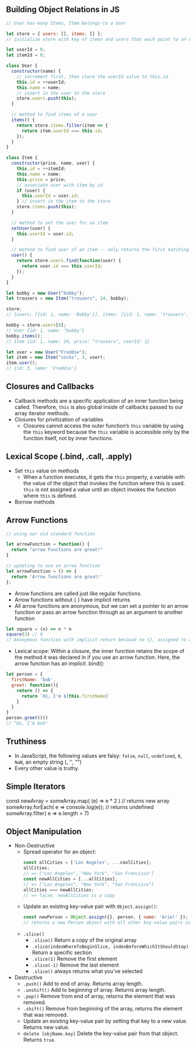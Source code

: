 ## Building Object Relations in JS

```javascript
// User has-many Items, Item belongs-to a User

let store = { users: [], items: [] };
// initialize store with key of items and users that each point to an empty array

let userId = 0;
let itemId = 0;

class User {
  constructor(name) {
    // increment first, then store the userId value to this.id
    this.id = ++userId;
    this.name = name;
    // insert in the user to the store
    store.users.push(this);
  }

  // method to find items of a user
  items() {
    return store.items.filter(item => {
      return item.userId === this.id;
    });
  }
}

class Item {
  constructor(price, name, user) {
    this.id = ++itemId;
    this.name = name;
    this.price = price;
    // associate user with item by id
    if (user) {
      this.userId = user.id;
    } // insert in the item to the store
    store.items.push(this);
  }

  // method to set the user for an item
  setUser(user) {
    this.userId = user.id;
  }

  // method to find user of an item -- only returns the first matching element from the array
  user() {
    return store.users.find(function(user) {
      return user.id === this.userId;
    });
  }
}

let bobby = new User("bobby");
let trousers = new Item("trousers", 24, bobby);

store;
// {users: [{id: 1, name: 'Bobby'}], items: [{id: 1, name: 'trousers', price: 24, userId: 1}]}

bobby = store.users[0];
// User {id: 1, name: "bobby"}
bobby.items();
// Item {id: 1, name: 24, price: "trousers", userId: 1}

let user = new User("Freddie");
let item = new Item("socks", 3, user);
item.user();
// {id: 3, name: 'Freddie'}
```

## Closures and Callbacks
  - Callback methods are a specific application of an inner function being called. Therefore, `this` is also global inside of callbacks passed to our array iterator methods.
  - Closures for privitization of variables
    - Closures cannot access the outer function’s `this` variable by using the `this` keyword because the `this` variable is accessible only by the function itself, not by inner functions.

## Lexical Scope (.bind, .call, .apply)
- Set `this` value on methods
  - When a function executes, it gets the `this` property, a variable with the value of the object that invokes the function where this is used. `this` is not assigned a value until an object invokes the function where `this` is defined.
- Borrow methods

## Arrow Functions

```javascript
// using our old standard function

let arrowFunction = function() {
  return "arrow Functions are great!"
}

// updating to use an arrow function
let arrowFunction = () => {
  return 'Arrow functions are great!'
};
```

- Arrow functions are called just like regular functions.
- Arrow functions without { } have implicit returns
- All arrow functions are anonymous, but we can set a pointer to an arrow function or pass an arrow function through as an argument to another function
```javascript
let square = (n) => n * n
square(3) // 9
// Anonymous function with implicit return because no {}, assigned to a pointer 'let'

```
- Lexical scope: Within a closure, the inner function retains the scope of the method it was declared in if you use an arrow function. Here, the arrow function has an implicit .bind():
```javascript
let person = {
  firstName: 'bob',
  greet: function(){
    return () => {
      return `Hi, I'm ${this.firstName}`
    }
  }
}
person.greet()()
// "Hi, I'm bob"
```

## Truthiness
- In JavaScript, the following values are falsy: `false`, `null`, `undefined`, `0`, `NaN`, an empty string (, '', "")
- Every other value is truthy.

## Simple Iterators

const newArray = someArray.map( (e) => e * 2 ) // returns new array
someArray.forEach( e => console.log(e)); // returns undefined
someArray.filter( e => e.length > 7)

## Object Manipulation
- Non-Destructive
  - Spread operator for an object:
    ```javascript
    const allCities = ['Los Angeles', ...coolCities];
    allCities;
    // => ["Los Angeles", "New York", "San Francisco"]
    const newAllCities = [...allCities];
    // => ["Los Angeles", "New York", "San Francisco"]
    allCities === newAllCities;
    // => false, newAllCities is a copy

    ```
  - Update an existing key-value pair with `Object.assign()`:
    ```javascript
    const newPerson = Object.assign({}, person, { name: 'Ariel' });
    // returns a new Person object with all other key-value pairs copied but just the name changed.
    ```
  - `.slice()`
    - `.slice()` Return a copy of the original array
    - `.slice(indexWhereToBeginSlice, indexBeforeWhichItShouldStop)` Return a specific section
    - `.slice(1)` Remove the first element
    - `.slice(-1)` Remove the last element
    - `.slice()` always returns what you've selected
- Destructive
  - `.push()` Add to end of array. Returns array length.
  - `.unshift()` Add to beginning of array. Returns array length.
  - `.pop()` Remove from end of array, returns the element that was removed.
  - `.shift()` Remove from beginning of the array, returns the element that was removed.
  - Update an existing key-value pair by setting that key to a new value. Returns new value.
  - `delete [objName.key]` Delete the key-value pair from that object. Returns `true`.
